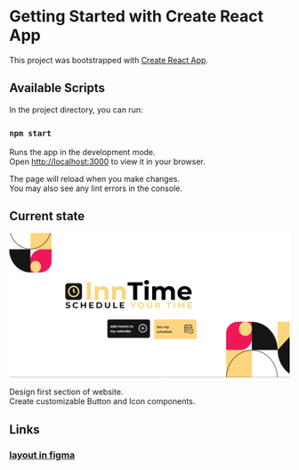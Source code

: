 # Getting Started with Create React App

This project was bootstrapped with [Create React App](https://github.com/facebook/create-react-app).

## Available Scripts

In the project directory, you can run:

### `npm start`

Runs the app in the development mode.\
Open [http://localhost:3000](http://localhost:3000) to view it in your browser.

The page will reload when you make changes.\
You may also see any lint errors in the console.

## Current state
![img.png](img.png)

Design first section of website. \
Create customizable Button and Icon components.

## Links
### [layout in figma](https://www.figma.com/file/AzFwk8iwlLVP2j3rxVydNh/InnTime?type=design&node-id=0%3A1&t=n4lCEVnVnHJ4s9W3-1)